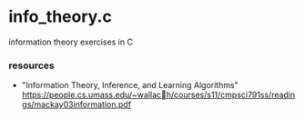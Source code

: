 # info_theory.c

information theory exercises in C

### resources

- "Information Theory, Inference, and Learning Algorithms"
  https://people.cs.umass.edu/~wallach/courses/s11/cmpsci791ss/readings/mackay03information.pdf
